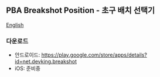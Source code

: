 ## PBA Breakshot Position - 초구 배치 선택기

[English](//breakshot.devking.net/download/)

### 다운로드

- 안드로이드: https://play.google.com/store/apps/details?id=net.devking.breakshot
- iOS: 준비중